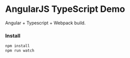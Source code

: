 # AngularJS TypeScript Demo

Angular + Typescript + Webpack build.

### Install

```sh
npm install
npm run watch
```
